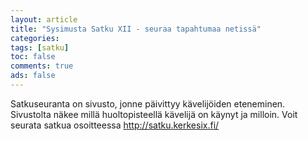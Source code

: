 ```yaml
---
layout: article 
title: "Sysimusta Satku XII - seuraa tapahtumaa netissä" 
categories: 
tags: [satku]
toc: false 
comments: true 
ads: false 
---
```


Satkuseuranta on sivusto, jonne päivittyy kävelijöiden eteneminen.
Sivustolta näkee millä huoltopisteellä kävelijä on käynyt ja milloin.
Voit seurata satkua osoitteessa <http://satku.kerkesix.fi/>

